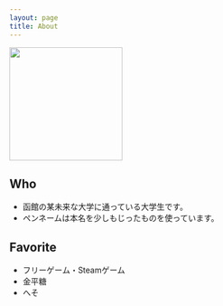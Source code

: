```yaml
---
layout: page
title: About
---
```


<img width="200px" src="https://pbs.twimg.com/profile_images/857892900301975552/tgN1V6UU_400x400.jpg">

## Who
 - 函館の某未来な大学に通っている大学生です。
 - ペンネームは本名を少しもじったものを使っています。

## Favorite
 - フリーゲーム・Steamゲーム
 - 金平糖
 - へそ